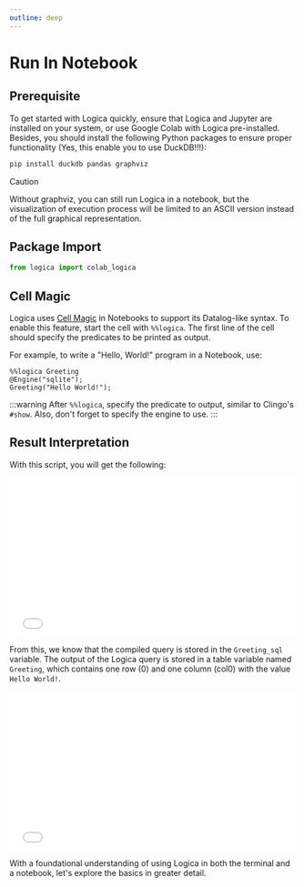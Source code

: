 ```yaml
---
outline: deep
---
```


# Run In Notebook

## Prerequisite
To get started with Logica quickly, ensure that Logica and Jupyter are installed on your system, or use Google Colab with Logica pre-installed.
Besides, you should install the following Python packages to ensure proper functionality (Yes, this enable you to use DuckDB!!!):
```bash
pip install duckdb pandas graphviz
```

>[!caution]
> Without graphviz, you can still run Logica in a notebook, but the visualization of execution process  will be limited to an ASCII version instead of the full graphical representation.

## Package Import

```python
from logica import colab_logica
```

## Cell Magic
Logica uses [Cell Magic](https://ipython.readthedocs.io/en/stable/interactive/magics.html#cell-magics) in Notebooks to support its Datalog-like syntax. To enable this feature, start the cell with `%%logica`. The first line of the cell should specify the predicates to be printed as output.

For example, to write a "Hello, World!" program in a Notebook, use:

```
%%logica Greeting
@Engine("sqlite");
Greeting("Hello World!");
```
:::warning
After `%%logica`, specify the predicate to output, similar to Clingo's `#show`. Also, don't forget to specify the engine to use.
:::
## Result Interpretation
With this script, you will get the following:
<iframe src="/quickstart_result_interpret.html" width="100%" height="280px" frameborder="0.3"></iframe>

From this, we know that the compiled query is stored in the `Greeting_sql` variable. The output of the Logica query is stored in a table variable named `Greeting`, which contains one row (0) and one column (col0) with the value `Hello World!`.

<iframe src="/quickstart_variable_access.html" width="100%" height="280px" frameborder="0.3"></iframe>

With a foundational understanding of using Logica in both the terminal and a notebook, let's explore the basics in greater detail.